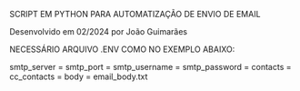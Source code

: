 SCRIPT EM PYTHON PARA AUTOMATIZAÇÃO DE ENVIO DE EMAIL 

Desenvolvido em 02/2024 por João Guimarães

NECESSÁRIO ARQUIVO .ENV COMO NO EXEMPLO ABAIXO:

smtp_server =
smtp_port = 
smtp_username = 
smtp_password = 
contacts = 
cc_contacts = 
body = email_body.txt

